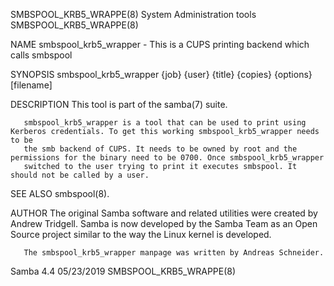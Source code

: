 SMBSPOOL_KRB5_WRAPPE(8)                                     System Administration tools                                    SMBSPOOL_KRB5_WRAPPE(8)

NAME
       smbspool_krb5_wrapper - This is a CUPS printing backend which calls smbspool

SYNOPSIS
       smbspool_krb5_wrapper {job} {user} {title} {copies} {options} [filename]

DESCRIPTION
       This tool is part of the samba(7) suite.

       smbspool_krb5_wrapper is a tool that can be used to print using Kerberos credentials. To get this working smbspool_krb5_wrapper needs to be
       the smb backend of CUPS. It needs to be owned by root and the permissions for the binary need to be 0700. Once smbspool_krb5_wrapper
       switched to the user trying to print it executes smbspool. It should not be called by a user.

SEE ALSO
       smbspool(8).

AUTHOR
       The original Samba software and related utilities were created by Andrew Tridgell. Samba is now developed by the Samba Team as an Open
       Source project similar to the way the Linux kernel is developed.

       The smbspool_krb5_wrapper manpage was written by Andreas Schneider.

Samba 4.4                                                           05/23/2019                                             SMBSPOOL_KRB5_WRAPPE(8)

